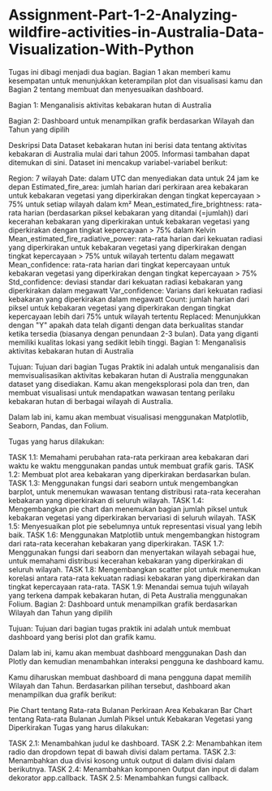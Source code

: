 # Assignment-Part-1-2-Analyzing-wildfire-activities-in-Australia-Data-Visualization-With-Python
Tugas ini dibagi menjadi dua bagian. Bagian 1 akan memberi kamu kesempatan untuk menunjukkan keterampilan plot dan visualisasi kamu dan Bagian 2 tentang membuat dan menyesuaikan dashboard.

Bagian 1: Menganalisis aktivitas kebakaran hutan di Australia

Bagian 2: Dashboard untuk menampilkan grafik berdasarkan Wilayah dan Tahun yang dipilih

Deskripsi Data
Dataset kebakaran hutan ini berisi data tentang aktivitas kebakaran di Australia mulai dari tahun 2005. Informasi tambahan dapat ditemukan di sini.
Dataset ini mencakup variabel-variabel berikut:

Region: 7 wilayah
Date: dalam UTC dan menyediakan data untuk 24 jam ke depan
Estimated_fire_area: jumlah harian dari perkiraan area kebakaran untuk kebakaran vegetasi yang diperkirakan dengan tingkat kepercayaan > 75% untuk setiap wilayah dalam km²
Mean_estimated_fire_brightness: rata-rata harian (berdasarkan piksel kebakaran yang ditandai (=jumlah)) dari kecerahan kebakaran yang diperkirakan untuk kebakaran vegetasi yang diperkirakan dengan tingkat kepercayaan > 75% dalam Kelvin
Mean_estimated_fire_radiative_power: rata-rata harian dari kekuatan radiasi yang diperkirakan untuk kebakaran vegetasi yang diperkirakan dengan tingkat kepercayaan > 75% untuk wilayah tertentu dalam megawatt
Mean_confidence: rata-rata harian dari tingkat kepercayaan untuk kebakaran vegetasi yang diperkirakan dengan tingkat kepercayaan > 75%
Std_confidence: deviasi standar dari kekuatan radiasi kebakaran yang diperkirakan dalam megawatt
Var_confidence: Varians dari kekuatan radiasi kebakaran yang diperkirakan dalam megawatt
Count: jumlah harian dari piksel untuk kebakaran vegetasi yang diperkirakan dengan tingkat kepercayaan lebih dari 75% untuk wilayah tertentu
Replaced: Menunjukkan dengan "Y" apakah data telah diganti dengan data berkualitas standar ketika tersedia (biasanya dengan penundaan 2-3 bulan). Data yang diganti memiliki kualitas lokasi yang sedikit lebih tinggi.
Bagian 1: Menganalisis aktivitas kebakaran hutan di Australia

Tujuan:
Tujuan dari bagian Tugas Praktik ini adalah untuk menganalisis dan memvisualisasikan aktivitas kebakaran hutan di Australia menggunakan dataset yang disediakan. Kamu akan mengeksplorasi pola dan tren, dan membuat visualisasi untuk mendapatkan wawasan tentang perilaku kebakaran hutan di berbagai wilayah di Australia.

Dalam lab ini, kamu akan membuat visualisasi menggunakan Matplotlib, Seaborn, Pandas, dan Folium.

Tugas yang harus dilakukan:

TASK 1.1: Memahami perubahan rata-rata perkiraan area kebakaran dari waktu ke waktu menggunakan pandas untuk membuat grafik garis.
TASK 1.2: Membuat plot area kebakaran yang diperkirakan berdasarkan bulan.
TASK 1.3: Menggunakan fungsi dari seaborn untuk mengembangkan barplot, untuk menemukan wawasan tentang distribusi rata-rata kecerahan kebakaran yang diperkirakan di seluruh wilayah.
TASK 1.4: Mengembangkan pie chart dan menemukan bagian jumlah piksel untuk kebakaran vegetasi yang diperkirakan bervariasi di seluruh wilayah.
TASK 1.5: Menyesuaikan plot pie sebelumnya untuk representasi visual yang lebih baik.
TASK 1.6: Menggunakan Matplotlib untuk mengembangkan histogram dari rata-rata kecerahan kebakaran yang diperkirakan.
TASK 1.7: Menggunakan fungsi dari seaborn dan menyertakan wilayah sebagai hue, untuk memahami distribusi kecerahan kebakaran yang diperkirakan di seluruh wilayah.
TASK 1.8: Mengembangkan scatter plot untuk menemukan korelasi antara rata-rata kekuatan radiasi kebakaran yang diperkirakan dan tingkat kepercayaan rata-rata.
TASK 1.9: Menandai semua tujuh wilayah yang terkena dampak kebakaran hutan, di Peta Australia menggunakan Folium.
Bagian 2: Dashboard untuk menampilkan grafik berdasarkan Wilayah dan Tahun yang dipilih

Tujuan:
Tujuan dari bagian tugas praktik ini adalah untuk membuat dashboard yang berisi plot dan grafik kamu.

Dalam lab ini, kamu akan membuat dashboard menggunakan Dash dan Plotly dan kemudian menambahkan interaksi pengguna ke dashboard kamu.

Kamu diharuskan membuat dashboard di mana pengguna dapat memilih Wilayah dan Tahun. Berdasarkan pilihan tersebut, dashboard akan menampilkan dua grafik berikut:

Pie Chart tentang Rata-rata Bulanan Perkiraan Area Kebakaran
Bar Chart tentang Rata-rata Bulanan Jumlah Piksel untuk Kebakaran Vegetasi yang Diperkirakan
Tugas yang harus dilakukan:

TASK 2.1: Menambahkan judul ke dashboard.
TASK 2.2: Menambahkan item radio dan dropdown tepat di bawah divisi dalam pertama.
TASK 2.3: Menambahkan dua divisi kosong untuk output di dalam divisi dalam berikutnya.
TASK 2.4: Menambahkan komponen Output dan input di dalam dekorator app.callback.
TASK 2.5: Menambahkan fungsi callback.
